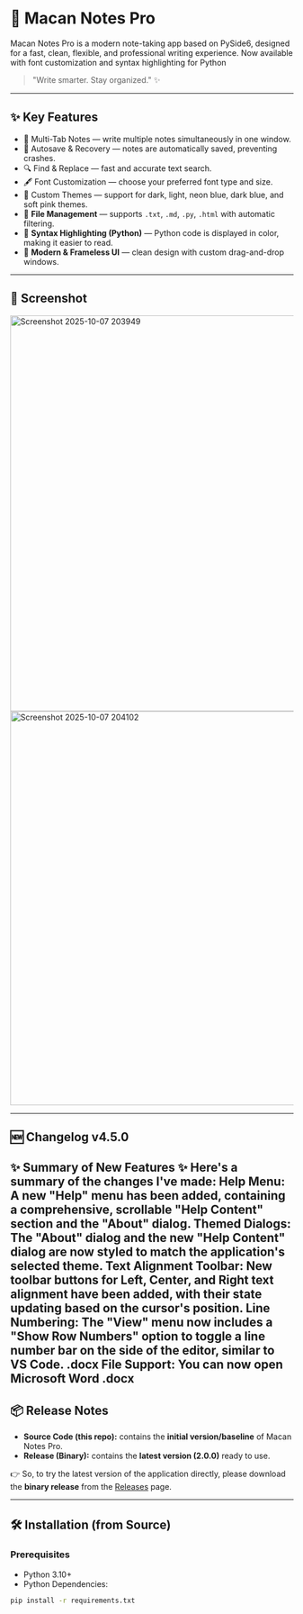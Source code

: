 # 📝 Macan Notes Pro

Macan Notes Pro is a modern note-taking app based on PySide6, designed for a fast, clean, flexible, and professional writing experience.
Now available with font customization and syntax highlighting for Python

> "Write smarter. Stay organized." ✨

---

## ✨ Key Features
- 📑 Multi-Tab Notes — write multiple notes simultaneously in one window.
- 💾 Autosave & Recovery — notes are automatically saved, preventing crashes.
- 🔍 Find & Replace — fast and accurate text search.
- 🖋️ Font Customization — choose your preferred font type and size.
- 🎨 Custom Themes — support for dark, light, neon blue, dark blue, and soft pink themes.
- 📂 **File Management** — supports `.txt`, `.md`, `.py`, `.html` with automatic filtering.
- 🧩 **Syntax Highlighting (Python)** — Python code is displayed in color, making it easier to read.
- 🧹 **Modern & Frameless UI** — clean design with custom drag-and-drop windows.

---

## 📸 Screenshot
<img width="793" height="703" alt="Screenshot 2025-10-07 203949" src="https://github.com/user-attachments/assets/50bd5261-1b38-4ecb-8939-4d2703bcf78b" />
<img width="800" height="700" alt="Screenshot 2025-10-07 204102" src="https://github.com/user-attachments/assets/4cae1da8-c6e1-4f52-bea1-775644d63cd8" />

---

## 🆕 Changelog v4.5.0
✨ Summary of New Features ✨
Here's a summary of the changes I've made:
Help Menu: A new "Help" menu has been added, containing a comprehensive, scrollable "Help Content" section and the "About" dialog.
Themed Dialogs: The "About" dialog and the new "Help Content" dialog are now styled to match the application's selected theme.
Text Alignment Toolbar: New toolbar buttons for Left, Center, and Right text alignment have been added, with their state updating based on the cursor's position.
Line Numbering: The "View" menu now includes a "Show Row Numbers" option to toggle a line number bar on the side of the editor, similar to VS Code.
.docx File Support: You can now open Microsoft Word .docx
---

## 📦 Release Notes
- **Source Code (this repo):** contains the **initial version/baseline** of Macan Notes Pro.
- **Release (Binary):** contains the **latest version (2.0.0)** ready to use.

👉 So, to try the latest version of the application directly, please download the **binary release** from the [Releases](../../releases) page.

---

## 🛠️ Installation (from Source)
### Prerequisites
- Python 3.10+
- Python Dependencies:
```bash
pip install -r requirements.txt
